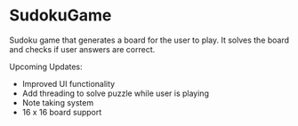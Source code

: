 # SudokuGame
Sudoku game that generates a board for the user to play. It solves the board and checks if user answers are correct.

Upcoming Updates:
- Improved UI functionality
- Add threading to solve puzzle while user is playing
- Note taking system
- 16 x 16 board support
